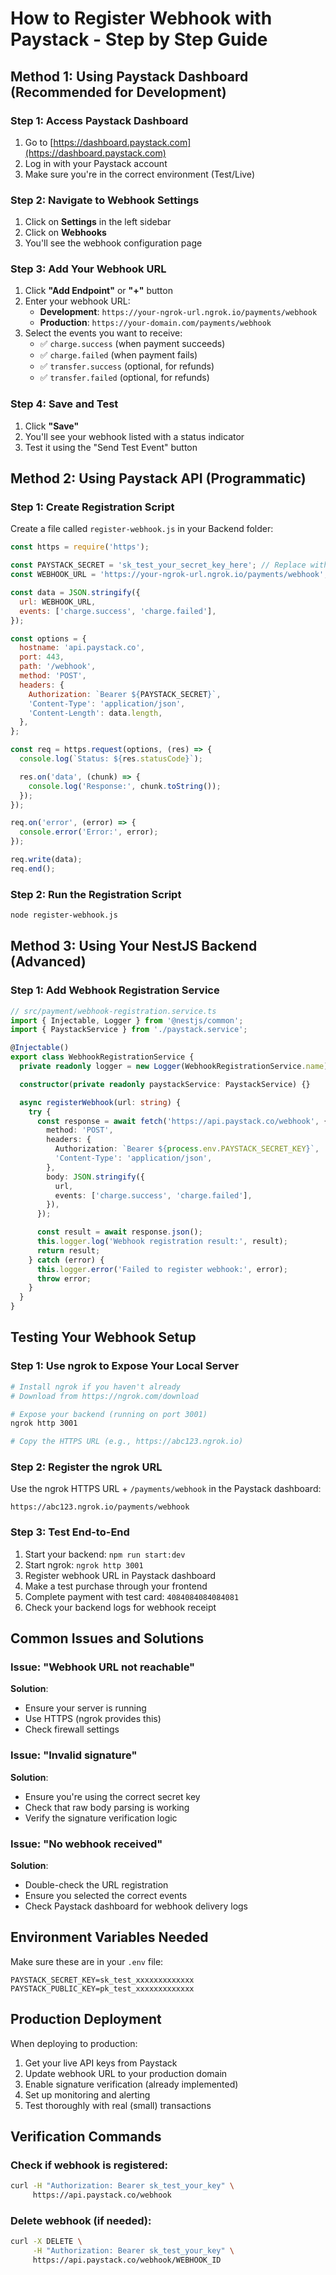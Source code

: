 # How to Register Webhook with Paystack - Step by Step Guide

## Method 1: Using Paystack Dashboard (Recommended for Development)

### Step 1: Access Paystack Dashboard

1. Go to [https://dashboard.paystack.com](https://dashboard.paystack.com)
2. Log in with your Paystack account
3. Make sure you're in the correct environment (Test/Live)

### Step 2: Navigate to Webhook Settings

1. Click on **Settings** in the left sidebar
2. Click on **Webhooks**
3. You'll see the webhook configuration page

### Step 3: Add Your Webhook URL

1. Click **"Add Endpoint"** or **"+"** button
2. Enter your webhook URL:
   - **Development**: `https://your-ngrok-url.ngrok.io/payments/webhook`
   - **Production**: `https://your-domain.com/payments/webhook`
3. Select the events you want to receive:
   - ✅ `charge.success` (when payment succeeds)
   - ✅ `charge.failed` (when payment fails)
   - ✅ `transfer.success` (optional, for refunds)
   - ✅ `transfer.failed` (optional, for refunds)

### Step 4: Save and Test

1. Click **"Save"**
2. You'll see your webhook listed with a status indicator
3. Test it using the "Send Test Event" button

## Method 2: Using Paystack API (Programmatic)

### Step 1: Create Registration Script

Create a file called `register-webhook.js` in your Backend folder:

```javascript
const https = require('https');

const PAYSTACK_SECRET = 'sk_test_your_secret_key_here'; // Replace with your actual secret key
const WEBHOOK_URL = 'https://your-ngrok-url.ngrok.io/payments/webhook'; // Replace with your URL

const data = JSON.stringify({
  url: WEBHOOK_URL,
  events: ['charge.success', 'charge.failed'],
});

const options = {
  hostname: 'api.paystack.co',
  port: 443,
  path: '/webhook',
  method: 'POST',
  headers: {
    Authorization: `Bearer ${PAYSTACK_SECRET}`,
    'Content-Type': 'application/json',
    'Content-Length': data.length,
  },
};

const req = https.request(options, (res) => {
  console.log(`Status: ${res.statusCode}`);

  res.on('data', (chunk) => {
    console.log('Response:', chunk.toString());
  });
});

req.on('error', (error) => {
  console.error('Error:', error);
});

req.write(data);
req.end();
```

### Step 2: Run the Registration Script

```bash
node register-webhook.js
```

## Method 3: Using Your NestJS Backend (Advanced)

### Step 1: Add Webhook Registration Service

```typescript
// src/payment/webhook-registration.service.ts
import { Injectable, Logger } from '@nestjs/common';
import { PaystackService } from './paystack.service';

@Injectable()
export class WebhookRegistrationService {
  private readonly logger = new Logger(WebhookRegistrationService.name);

  constructor(private readonly paystackService: PaystackService) {}

  async registerWebhook(url: string) {
    try {
      const response = await fetch('https://api.paystack.co/webhook', {
        method: 'POST',
        headers: {
          Authorization: `Bearer ${process.env.PAYSTACK_SECRET_KEY}`,
          'Content-Type': 'application/json',
        },
        body: JSON.stringify({
          url,
          events: ['charge.success', 'charge.failed'],
        }),
      });

      const result = await response.json();
      this.logger.log('Webhook registration result:', result);
      return result;
    } catch (error) {
      this.logger.error('Failed to register webhook:', error);
      throw error;
    }
  }
}
```

## Testing Your Webhook Setup

### Step 1: Use ngrok to Expose Your Local Server

```bash
# Install ngrok if you haven't already
# Download from https://ngrok.com/download

# Expose your backend (running on port 3001)
ngrok http 3001

# Copy the HTTPS URL (e.g., https://abc123.ngrok.io)
```

### Step 2: Register the ngrok URL

Use the ngrok HTTPS URL + `/payments/webhook` in the Paystack dashboard:

```
https://abc123.ngrok.io/payments/webhook
```

### Step 3: Test End-to-End

1. Start your backend: `npm run start:dev`
2. Start ngrok: `ngrok http 3001`
3. Register webhook URL in Paystack dashboard
4. Make a test purchase through your frontend
5. Complete payment with test card: `4084084084084081`
6. Check your backend logs for webhook receipt

## Common Issues and Solutions

### Issue: "Webhook URL not reachable"

**Solution**:

- Ensure your server is running
- Use HTTPS (ngrok provides this)
- Check firewall settings

### Issue: "Invalid signature"

**Solution**:

- Ensure you're using the correct secret key
- Check that raw body parsing is working
- Verify the signature verification logic

### Issue: "No webhook received"

**Solution**:

- Double-check the URL registration
- Ensure you selected the correct events
- Check Paystack dashboard for webhook delivery logs

## Environment Variables Needed

Make sure these are in your `.env` file:

```env
PAYSTACK_SECRET_KEY=sk_test_xxxxxxxxxxxxx
PAYSTACK_PUBLIC_KEY=pk_test_xxxxxxxxxxxxx
```

## Production Deployment

When deploying to production:

1. Get your live API keys from Paystack
2. Update webhook URL to your production domain
3. Enable signature verification (already implemented)
4. Set up monitoring and alerting
5. Test thoroughly with real (small) transactions

## Verification Commands

### Check if webhook is registered:

```bash
curl -H "Authorization: Bearer sk_test_your_key" \
     https://api.paystack.co/webhook
```

### Delete webhook (if needed):

```bash
curl -X DELETE \
     -H "Authorization: Bearer sk_test_your_key" \
     https://api.paystack.co/webhook/WEBHOOK_ID
```

